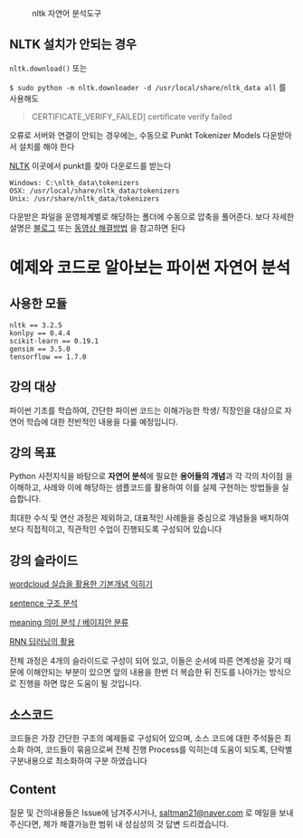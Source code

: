 
<figure class="align-left">
  <img src="https://static1.squarespace.com/static/538cea80e4b00f1fad490c1b/54668a77e4b00fb778d22a34/54668d8ae4b00fb778d2859c/1416007413413/NLTK.png" alt="">
  <figcaption>nltk 자연어 분석도구</figcaption>
</figure>


## NLTK 설치가 안되는 경우

`nltk.download()` 또는

`$ sudo python -m nltk.downloader -d /usr/local/share/nltk_data all` 를 사용해도 

> CERTIFICATE_VERIFY_FAILED] certificate verify failed

오류로 서버와 연결이 안되는 경우에는, 수동으로 Punkt Tokenizer Models 다운받아서 설치를 해야 한다

[NLTK](http://www.nltk.org/nltk_data/) 이곳에서 punkt를 찾아 다운로드를 받는다

    Windows: C:\nltk_data\tokenizers
    OSX: /usr/local/share/nltk_data/tokenizers
    Unix: /usr/share/nltk_data/tokenizers

다운받은 파일을 운영체계별로 해당하는 폴더에 수동으로 압축을 풀어준다. 보다 자세한 설명은 [블로그](http://pubdata.tistory.com/154) 또는 [동영상 해결방법](https://programmers.co.kr/learn/courses/21/lessons/946) 을 참고하면 된다




# 예제와 코드로 알아보는 파이썬 자연어 분석


## 사용한 모듈

    nltk == 3.2.5
    konlpy == 0.4.4
    scikit-learn == 0.19.1
    gensim == 3.5.0
    tensorflow == 1.7.0



## 강의 대상

파이썬 기초를 학습하여, 간단한 파이썬 코드는 이해가능한 학생/ 직장인을 대상으로 자연어 학습에 대한 전반적인 내용을 다룰 예정입니다.


## 강의 목표

Python 사전지식을 바탕으로 **자연어 분석**에 필요한 **용어들의 개념**과 각 각의 차이점 을 이해하고, 사례와 이에 해당하는 샘플코드를 활용하여 이를 실제 구현하는 방법들을 실습합니다.

최대한 수식 및 연산 과정은 제외하고, 대표적인 사례들을 중심으로 개념들을 배치하여 보다 직접적이고, 직관적인 수업이 진행되도록 구성되어 있습니다


## 강의 슬라이드


[wordcloud 실습을 활용한 기본개념 익히기](https://www.slideshare.net/YBkim2/1-word-cloud)

[sentence 구조 분석](https://www.slideshare.net/YBkim2/2-sentence)

[meaning 의미 분석 / 베이지안 분류](https://www.slideshare.net/YBkim2/3-108453530)

[RNN 딥러닝의 활용](https://www.slideshare.net/YBkim2/4-108453864)


전체 과정은 4개의 슬라이드로 구성이 되어 있고, 이들은 순서에 따른 연계성을 갖기 때문에 이해안되는 부분이 있으면 앞의 내용을 한번 더 복습한 뒤 진도를 나아가는 방식으로 진행을 하면 많은 도움이 될 것입니다.


## 소스코드 

코드들은 가장 간단한 구조의 예제들로 구성되어 있으며, 소스 코드에 대한 주석들은 최소화 하여, 코드들이 묶음으로써 전체 진행 Process를 익히는데 도움이 되도록, 단락별 구분내용으로 최소화하여 구분 하였습니다 


## Content

질문 및 건의내용들은 Issue에 남겨주시거나, saltman21@naver.com 로 메일을 보내주신다면, 제가 해결가능한 범위 내 성심성의 것 답변 드리겠습니다.